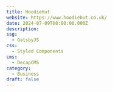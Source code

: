 ```yaml
---
title: HoodieHut
website: https://www.hoodiehut.co.uk/
date: 2024-07-09T00:00:00.000Z
description:
ssg:
  - GatsbyJS
css:
  - Styled Components
cms:
  - DecapCMS
category:
  - Business
draft: false
---
```

